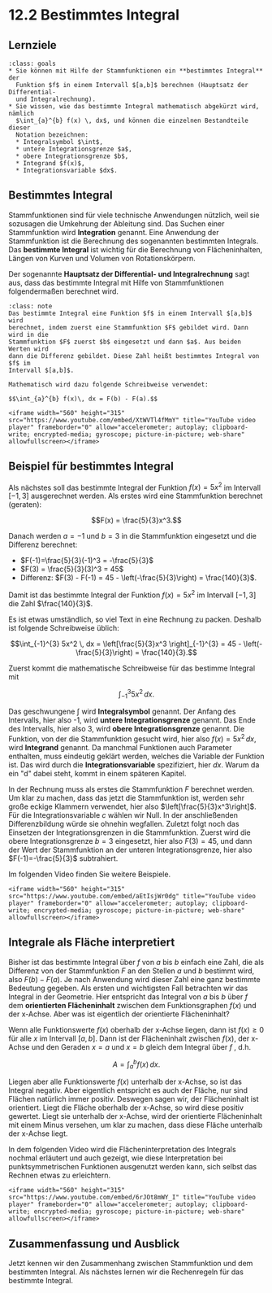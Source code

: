 # 12.2 Bestimmtes Integral

## Lernziele

```{admonition} Lernziele
:class: goals
* Sie können mit Hilfe der Stammfunktionen ein **bestimmtes Integral** der
  Funktion $f$ in einem Intervall $[a,b]$ berechnen (Hauptsatz der Differential-
  und Integralrechnung).
* Sie wissen, wie das bestimmte Integral mathematisch abgekürzt wird, nämlich
  $\int_{a}^{b} f(x) \, dx$, und können die einzelnen Bestandteile dieser
  Notation bezeichnen:
  * Integralsymbol $\int$,
  * untere Integrationsgrenze $a$,
  * obere Integrationsgrenze $b$,
  * Integrand $f(x)$,
  * Integrationsvariable $dx$.
```

## Bestimmtes Integral

Stammfunktionen sind für viele technische Anwendungen nützlich, weil sie
sozusagen die Umkehrung der Ableitung sind. Das Suchen einer Stammfunktion wird
**Integration** genannt. Eine Anwendung der Stammfunktion ist die Berechnung des
sogenannten bestimmten Integrals. Das **bestimmte Integral** ist wichtig für die
Berechnung von Flächeninhalten, Längen von Kurven und Volumen von
Rotationskörpern.

Der sogenannte **Hauptsatz der Differential- und Integralrechnung** sagt aus,
dass das bestimmte Integral mit Hilfe von Stammfunktionen folgendermaßen
berechnet wird.

```{admonition} Wie wird das bestimmte Integral berechnet?
:class: note
Das bestimmte Integral eine Funktion $f$ in einem Intervall $[a,b]$ wird
berechnet, indem zuerst eine Stammfunktion $F$ gebildet wird. Dann wird in die
Stammfunktion $F$ zuerst $b$ eingesetzt und dann $a$. Aus beiden Werten wird
dann die Differenz gebildet. Diese Zahl heißt bestimmtes Integral von $f$ im
Intervall $[a,b]$.

Mathematisch wird dazu folgende Schreibweise verwendet:

$$\int_{a}^{b} f(x)\, dx = F(b) - F(a).$$
```

```{dropdown} Video: bestimmtes Integral
<iframe width="560" height="315" src="https://www.youtube.com/embed/XtWVTl4fMmY" title="YouTube video player" frameborder="0" allow="accelerometer; autoplay; clipboard-write; encrypted-media; gyroscope; picture-in-picture; web-share" allowfullscreen></iframe>
```

## Beispiel für bestimmtes Integral

Als nächstes soll das bestimmte Integral der Funktion $f(x)= 5x^2$ im Intervall
$[-1,3]$ ausgerechnet werden. Als erstes wird eine Stammfunktion berechnet
(geraten):

$$F(x) = \frac{5}{3}x^3.$$

Danach werden $a=-1$ und $b=3$ in die Stammfunktion eingesetzt und die Differenz
berechnet:

* $F(-1)=\frac{5}{3}(-1)^3 = -\frac{5}{3}$
* $F(3) = \frac{5}{3}(3)^3 = 45$
* Differenz: $F(3) - F(-1) = 45 - \left(-\frac{5}{3}\right) = \frac{140}{3}$.

Damit ist das bestimmte Integral der Funktion $f(x) = 5x^2$ im Intervall
$[-1,3]$ die Zahl $\frac{140}{3}$.

Es ist etwas umständlich, so viel Text in eine Rechnung zu packen. Deshalb ist
folgende Schreibweise üblich:

$$\int_{-1}^{3} 5x^2 \, dx = \left[\frac{5}{3}x^3 \right]_{-1}^{3} = 45 -
\left(-\frac{5}{3}\right) = \frac{140}{3}.$$

Zuerst kommt die mathematische Schreibweise für das bestimme Integral mit

$$\int_{-1}^{3}  5x^2 \, dx.$$

Das geschwungene $\int$ wird **Integralsymbol** genannt. Der Anfang des
Intervalls, hier also -1, wird **untere Integrationsgrenze** genannt. Das Ende
des Intervalls, hier also 3, wird **obere Integrationsgrenze** genannt. Die
Funktion, von der die Stammfunktion gesucht wird, hier also $f(x)=5x^2\, dx$,
wird **Integrand** genannt. Da manchmal Funktionen auch Parameter enthalten,
muss eindeutig geklärt werden, welches die Variable der Funktion ist. Das wird
durch die **Integrationsvariable** spezifiziert, hier $dx$. Warum da ein "d"
dabei steht, kommt in einem späteren Kapitel.

In der Rechnung muss als erstes die Stammfunktion $F$ berechnet werden. Um klar
zu machen, dass das jetzt die Stammfunktion ist, werden sehr große eckige
Klammern verwendet, hier also $\left[\frac{5}{3}x^3\right]$. Für die
Integrationsvariable $c$ wählen wir Null. In der anschließenden Differenzbildung
würde sie ohnehin wegfallen. Zuletzt folgt noch das Einsetzen der
Integrationsgrenzen in die Stammfunktion. Zuerst wird die obere
Integrationsgrenze $b=3$ eingesetzt, hier also $F(3)=45$, und dann der Wert
der Stammfunktion an der unteren Integrationsgrenze, hier also
$F(-1)=-\frac{5}{3}$ subtrahiert.

Im folgenden Video finden Sie weitere Beispiele.

```{dropdown} Video: bestimmtes Interal - Beispiele
<iframe width="560" height="315" src="https://www.youtube.com/embed/aEtIsjWr0dg" title="YouTube video player" frameborder="0" allow="accelerometer; autoplay; clipboard-write; encrypted-media; gyroscope; picture-in-picture; web-share" allowfullscreen></iframe>
```

## Integrale als Fläche interpretiert

Bisher ist das bestimmte Integral über $f$ von $a$ bis $b$ einfach eine Zahl,
die als Differenz von der Stammfunktion $F$ an den Stellen $a$ und $b$ bestimmt
wird, also $F(b)-F(a)$. Je nach Anwendung wird dieser Zahl eine ganz bestimmte
Bedeutung gegeben. Als ersten und wichtigsten Fall betrachten wir das Integral
in der Geometrie. Hier entspricht das Integral von $a$ bis $b$ über $f$ dem
**orientierten Flächeninhalt** zwischen dem Funktionsgraphen $f(x)$ und der
x-Achse. Aber was ist eigentlich der orientierte Flächeninhalt?  

Wenn alle Funktionswerte $f(x)$ oberhalb der x-Achse liegen, dann ist $f(x)\geq
0$ für alle $x$ im Intervall $[a,b]$. Dann ist der Flächeninhalt zwischen
$f(x)$, der x-Achse und den Geraden $x=a$ und $x=b$ gleich dem Integral über $f$ , d.h.

$$A = \int_{a}^{b} f(x)\, dx.$$

Liegen aber alle Funktionswerte $f(x)$ unterhalb der x-Achse, so ist das
Integral negativ. Aber eigentlich entspricht es auch der Fläche, nur sind
Flächen natürlich immer positiv. Deswegen sagen wir, der Flächeninhalt ist
orientiert. Liegt die Fläche oberhalb der x-Achse, so wird diese positiv
gewertet. Liegt sie unterhalb der x-Achse, wird der orientierte Flächeninhalt
mit einem Minus versehen, um klar zu machen, dass diese Fläche unterhalb der
x-Achse liegt.

In dem folgenden Video wird die Flächeninterpretation des Integrals nochmal
erläutert und auch gezeigt, wie diese Interpretation bei punktsymmetrischen
Funktionen ausgenutzt werden kann, sich selbst das Rechnen etwas zu erleichtern.

```{dropdown} Video: bestimmtes Integral - Flächeninterpretation
<iframe width="560" height="315" src="https://www.youtube.com/embed/6rJOt8mWY_I" title="YouTube video player" frameborder="0" allow="accelerometer; autoplay; clipboard-write; encrypted-media; gyroscope; picture-in-picture; web-share" allowfullscreen></iframe>
```

## Zusammenfassung und Ausblick

Jetzt kennen wir den Zusammenhang zwischen Stammfunktion und dem bestimmten
Integral. Als nächstes lernen wir die Rechenregeln für das bestimmte Integral.
